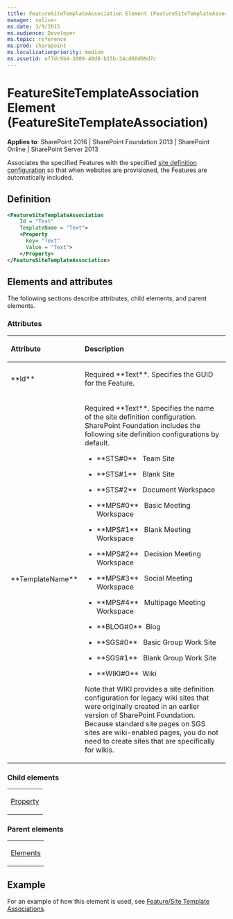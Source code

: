 ```yaml
---
title: FeatureSiteTemplateAssociation Element (FeatureSiteTemplateAssociation)
manager: soliver
ms.date: 3/9/2015
ms.audience: Developer
ms.topic: reference
ms.prod: sharepoint
ms.localizationpriority: medium
ms.assetid: ef7dc9b4-3009-40d8-b15b-24cd60d99d7c
---
```


# FeatureSiteTemplateAssociation Element (FeatureSiteTemplateAssociation)

**Applies to**: SharePoint 2016 | SharePoint Foundation 2013 | SharePoint Online | SharePoint Server 2013

Associates the specified Features with the specified [site definition configuration](https://msdn.microsoft.com/library/0d76bceb-7ffa-444a-98cf-0fa1d60a1aa3(Office.15).aspx) so that when websites are provisioned, the Features are automatically included.

## Definition

```XML
<FeatureSiteTemplateAssociation 
    Id = "Text" 
    TemplateName = "Text"> 
    <Property 
      Key= "Text" 
      Value = "Text">
    </Property>
</FeatureSiteTemplateAssociation>
```

## Elements and attributes

The following sections describe attributes, child elements, and parent elements.

### Attributes

<table>
<colgroup>
<col width="20%" />
<col width="80%" />
</colgroup>
<thead>
<tr class="header">
<th align="left"><p>Attribute</p></th>
<th align="left"><p>Description</p></th>
</tr>
</thead>
<tbody>
<tr class="odd">
<td align="left"><p>**Id**</p></td>
<td align="left"><p>Required **Text**. Specifies the GUID for the Feature.</p></td>
</tr>
<tr class="even">
<td align="left"><p>**TemplateName**</p></td>
<td align="left"><p>Required **Text**. Specifies the name of the site definition configuration. SharePoint Foundation includes the following site definition configurations by default.</p>
<ul>
<li><p>**STS#0**&nbsp;&nbsp; Team Site</p></li>
<li><p>**STS#1**&nbsp;&nbsp; Blank Site</p></li>
<li><p>**STS#2**&nbsp;&nbsp; Document Workspace</p></li>
<li><p>**MPS#0**&nbsp;&nbsp; Basic Meeting Workspace</p></li>
<li><p>**MPS#1**&nbsp;&nbsp; Blank Meeting Workspace</p></li>
<li><p>**MPS#2**&nbsp;&nbsp; Decision Meeting Workspace</p></li>
<li><p>**MPS#3**&nbsp;&nbsp; Social Meeting Workspace</p></li>
<li><p>**MPS#4**&nbsp;&nbsp; Multipage Meeting Workspace</p></li>
<li><p>**BLOG#0**&nbsp;&nbsp;Blog</p></li>
<li><p>**SGS#0**&nbsp;&nbsp; Basic Group Work Site</p></li>
<li><p>**SGS#1**&nbsp;&nbsp; Blank Group Work Site</p></li>
<li><p>**WIKI#0**&nbsp;&nbsp;Wiki</p></li>
</ul>
<p>Note that WIKI provides a site definition configuration for legacy wiki sites that were originally created in an earlier version of SharePoint Foundation. Because standard site pages on SGS sites are wiki-enabled pages, you do not need to create sites that are specifically for wikis.</p></td>
</tr>
</tbody>
</table>

### Child elements

<table>
<colgroup>
<col width="100%" />
</colgroup>
<tbody>
<tr class="odd">
<td align="left"><p><a href="property-element-featuresitetemplateassociation.md">Property</a></p></td>
</tr>
</tbody>
</table>

### Parent elements

<table>
<colgroup>
<col width="100%" />
</colgroup>
<tbody>
<tr class="odd">
<td align="left"><p><a href="elements-element-featuresitetemplateassociation.md">Elements</a></p></td>
</tr>
</tbody>
</table>

## Example

For an example of how this element is used, see [Feature/Site Template Associations](feature-site-template-associations.md).








